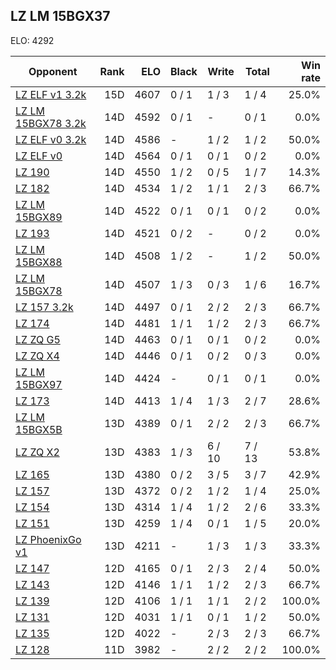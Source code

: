 ## LZ LM 15BGX37 ##

ELO: 4292

Opponent | Rank | ELO | Black | Write | Total | Win rate
---------|-----:|----:|-------|-------|-------|-------:
[LZ ELF v1 3.2k](LZ%20ELF%20v1%203.2k.md) | 15D | 4607 | 0 / 1 | 1 / 3 | 1 / 4 | 25.0%
[LZ LM 15BGX78 3.2k](LZ%20LM%2015BGX78%203.2k.md) | 14D | 4592 | 0 / 1 | - | 0 / 1 | 0.0%
[LZ ELF v0 3.2k](LZ%20ELF%20v0%203.2k.md) | 14D | 4586 | - | 1 / 2 | 1 / 2 | 50.0%
[LZ ELF v0](LZ%20ELF%20v0.md) | 14D | 4564 | 0 / 1 | 0 / 1 | 0 / 2 | 0.0%
[LZ 190](LZ%20190.md) | 14D | 4550 | 1 / 2 | 0 / 5 | 1 / 7 | 14.3%
[LZ 182](LZ%20182.md) | 14D | 4534 | 1 / 2 | 1 / 1 | 2 / 3 | 66.7%
[LZ LM 15BGX89](LZ%20LM%2015BGX89.md) | 14D | 4522 | 0 / 1 | 0 / 1 | 0 / 2 | 0.0%
[LZ 193](LZ%20193.md) | 14D | 4521 | 0 / 2 | - | 0 / 2 | 0.0%
[LZ LM 15BGX88](LZ%20LM%2015BGX88.md) | 14D | 4508 | 1 / 2 | - | 1 / 2 | 50.0%
[LZ LM 15BGX78](LZ%20LM%2015BGX78.md) | 14D | 4507 | 1 / 3 | 0 / 3 | 1 / 6 | 16.7%
[LZ 157 3.2k](LZ%20157%203.2k.md) | 14D | 4497 | 0 / 1 | 2 / 2 | 2 / 3 | 66.7%
[LZ 174](LZ%20174.md) | 14D | 4481 | 1 / 1 | 1 / 2 | 2 / 3 | 66.7%
[LZ ZQ G5](LZ%20ZQ%20G5.md) | 14D | 4463 | 0 / 1 | 0 / 1 | 0 / 2 | 0.0%
[LZ ZQ X4](LZ%20ZQ%20X4.md) | 14D | 4446 | 0 / 1 | 0 / 2 | 0 / 3 | 0.0%
[LZ LM 15BGX97](LZ%20LM%2015BGX97.md) | 14D | 4424 | - | 0 / 1 | 0 / 1 | 0.0%
[LZ 173](LZ%20173.md) | 14D | 4413 | 1 / 4 | 1 / 3 | 2 / 7 | 28.6%
[LZ LM 15BGX5B](LZ%20LM%2015BGX5B.md) | 13D | 4389 | 0 / 1 | 2 / 2 | 2 / 3 | 66.7%
[LZ ZQ X2](LZ%20ZQ%20X2.md) | 13D | 4383 | 1 / 3 | 6 / 10 | 7 / 13 | 53.8%
[LZ 165](LZ%20165.md) | 13D | 4380 | 0 / 2 | 3 / 5 | 3 / 7 | 42.9%
[LZ 157](LZ%20157.md) | 13D | 4372 | 0 / 2 | 1 / 2 | 1 / 4 | 25.0%
[LZ 154](LZ%20154.md) | 13D | 4314 | 1 / 4 | 1 / 2 | 2 / 6 | 33.3%
[LZ 151](LZ%20151.md) | 13D | 4259 | 1 / 4 | 0 / 1 | 1 / 5 | 20.0%
[LZ PhoenixGo v1](LZ%20PhoenixGo%20v1.md) | 13D | 4211 | - | 1 / 3 | 1 / 3 | 33.3%
[LZ 147](LZ%20147.md) | 12D | 4165 | 0 / 1 | 2 / 3 | 2 / 4 | 50.0%
[LZ 143](LZ%20143.md) | 12D | 4146 | 1 / 1 | 1 / 2 | 2 / 3 | 66.7%
[LZ 139](LZ%20139.md) | 12D | 4106 | 1 / 1 | 1 / 1 | 2 / 2 | 100.0%
[LZ 131](LZ%20131.md) | 12D | 4031 | 1 / 1 | 0 / 1 | 1 / 2 | 50.0%
[LZ 135](LZ%20135.md) | 12D | 4022 | - | 2 / 3 | 2 / 3 | 66.7%
[LZ 128](LZ%20128.md) | 11D | 3982 | - | 2 / 2 | 2 / 2 | 100.0%
